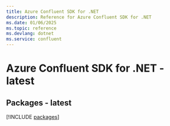 ```yaml
---
title: Azure Confluent SDK for .NET
description: Reference for Azure Confluent SDK for .NET
ms.date: 01/06/2025
ms.topic: reference
ms.devlang: dotnet
ms.service: confluent
---
```

# Azure Confluent SDK for .NET - latest
## Packages - latest
[!INCLUDE [packages](confluent-index.md)]